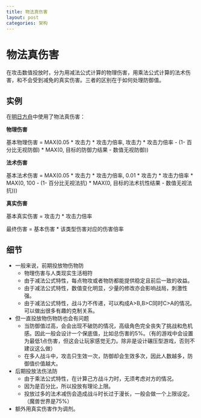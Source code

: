 ```yaml
---
title: 物法真伤害
layout: post
categories: 架构
---
```


# 物法真伤害
在攻击数值投放时，分为用减法公式计算的物理伤害，用乘法公式计算的法术伤害，和不会受到减免的真实伤害。三者的区别在于如何处理防御值。

## 实例
在[明日方舟](http://prts.wiki/w/%E6%B8%B8%E6%88%8F%E6%95%B0%E6%8D%AE%E5%9F%BA%E7%A1%80#.E4.BC.A4.E5.AE.B3.E5.85.AC.E5.BC.8F)中使用了物法真伤害：

**物理伤害**

基本物理伤害 = MAX(0.05 * 攻击力 * 攻击力倍率, 攻击力 * 攻击力倍率 - (1- 百分比无视防御) * MAX(0, 目标的防御力结果 - 数值无视防御))

**法术伤害**

基本法术伤害 = MAX(0.05 * 攻击力 * 攻击力倍率, 0.01 * 攻击力 * 攻击力倍率 * MAX(0, 100 - (1- 百分比无视法抗) * MAX(0, 目标的法术抗性结果 - 数值无视法抗)))

**真实伤害**

基本真实伤害 = 攻击力 * 攻击力倍率

最终伤害 = 基本伤害 * 该类型伤害对应的伤害倍率

## 细节
- 一般来说，前期投放物伤物防
    - 物理伤害与人类现实生活相符
    - 由于减法公式特性，每点物攻或者物防都能提供稳定且前后一致的收益。
    - 由于减法公式特性，数值变化明显，少量的修改亦会影响战局，刺激性强。
    - 由于减法公式特性，战斗力不传递，可以构成A>B,B>C同时C>A的情况。可以做出很多有趣的克制关系。
- 但一直投放物伤物防也会有问题
    - 当防御值过高，会会出现不破防的情况，高级角色完全丧失了挑战和危机感。因此一般会设计一个保底值，比如总伤害的5%。（有的游戏中会设置为最低1点伤害，但这会让玩家感觉无力。除非是设计碾压型游戏，否则不建议这么做）
    - 在多人战斗中，攻击只生效一次，防御却会生效多次，因此人数越多，防御值价值越大。
- 后期投放法伤法防
    - 由于乘法公式特性，在计算己方战斗力时，无须考虑对方的情况。
    - 因为是百分比，所以投放有理论上限。
    - 投放过多的法术减伤会造成战斗时长过于漫长，一般会做一个上限设定。（魔兽世界是75%）
- 额外用真实伤害作为调剂。
